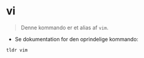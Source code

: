 # vi

> Denne kommando er et alias af `vim`.

- Se dokumentation for den oprindelige kommando:

`tldr vim`
